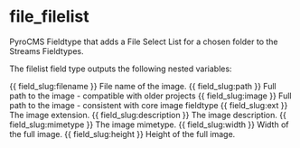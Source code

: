 file_filelist
============

PyroCMS Fieldtype that adds a File Select List for a chosen folder to the Streams Fieldtypes.

The filelist field type outputs the following nested variables:

{{ field_slug:filename }}		File name of the image.
{{ field_slug:path }}			Full path to the image - compatible with older projects
{{ field_slug:image }}			Full path to the image - consistent with core image fieldtype
{{ field_slug:ext }}			The image extension.
{{ field_slug:description }}	The image description.
{{ field_slug:mimetype }}		The image mimetype.
{{ field_slug:width }}			Width of the full image.
{{ field_slug:height }}			Height of the full image.
